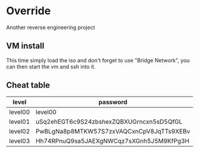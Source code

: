 # Override

Another reverse engineering project

## VM install

This time simply load the iso and don't forget to use "Bridge Network", you can then start the vm and ssh into it.

## Cheat table

|   level   |                  password                |
|-----------|------------------------------------------|
|  level00  |                 level00                  |
|  level01  | uSq2ehEGT6c9S24zbshexZQBXUGrncxn5sD5QfGL |
|  level02  | PwBLgNa8p8MTKW57S7zxVAQCxnCpV8JqTTs9XEBv |
|  level03  | Hh74RPnuQ9sa5JAEXgNWCqz7sXGnh5J5M9KfPg3H |

